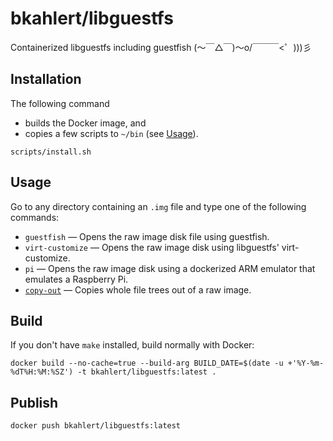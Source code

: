bkahlert/libguestfs
===================

Containerized libguestfs including guestfish (〜￣△￣)〜o/￣￣￣<゜)))彡

Installation
------------

The following command
- builds the Docker image, and
- copies a few scripts to `~/bin` (see [Usage](#Usage)).

```shell
scripts/install.sh
```

Usage
-----

Go to any directory containing an `.img` file and type one of the following commands:
  * `guestfish` — Opens the raw image disk file using guestfish.
  * `virt-customize` — Opens the raw image disk using libguestfs' virt-customize.
  * `pi` — Opens the raw image disk using a dockerized ARM emulator that emulates a Raspberry Pi.
  * [`copy-out`](https://gist.github.com/bkahlert/9ba2228f0ebb0de8dbd21b90e83f35da) — Copies whole file trees out of a raw image.

Build
-----

If you don't have `make` installed, build normally with Docker:

```shell
docker build --no-cache=true --build-arg BUILD_DATE=$(date -u +'%Y-%m-%dT%H:%M:%SZ') -t bkahlert/libguestfs:latest .
```

Publish
-------

```shell
docker push bkahlert/libguestfs:latest
```
